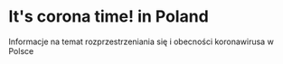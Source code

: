 # It's corona time! in Poland

Informacje na temat rozprzestrzeniania się i obecności koronawirusa w Polsce